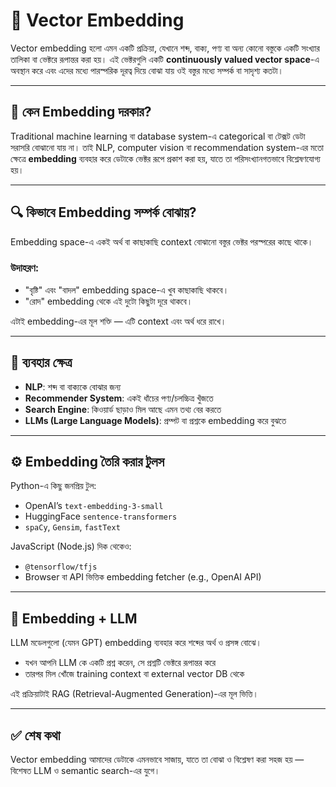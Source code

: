 # 🧠 Vector Embedding

Vector embedding হলো এমন একটি প্রক্রিয়া, যেখানে শব্দ, বাক্য, পণ্য বা অন্য কোনো বস্তুকে একটি সংখ্যার তালিকা বা ভেক্টরে রূপান্তর করা হয়। এই ভেক্টরগুলি একটি **continuously valued vector space**-এ অবস্থান করে এবং এদের মধ্যে পারস্পরিক দূরত্ব দিয়ে বোঝা যায় ওই বস্তুর মধ্যে সম্পর্ক বা সাদৃশ্য কতটা।

---

## 🎯 কেন Embedding দরকার?

Traditional machine learning বা database system-এ categorical বা টেক্সট ডেটা সরাসরি বোঝানো যায় না। তাই NLP, computer vision বা recommendation system-এর মতো ক্ষেত্রে **embedding** ব্যবহার করে ডেটাকে ভেক্টর রূপে প্রকাশ করা হয়, যাতে তা পরিসংখ্যানগতভাবে বিশ্লেষণযোগ্য হয়।

---

## 🔍 কিভাবে Embedding সম্পর্ক বোঝায়?

Embedding space-এ একই অর্থ বা কাছাকাছি context বোঝানো বস্তুর ভেক্টর পরস্পরের কাছে থাকে।

### উদাহরণ:

- "বৃষ্টি" এবং "বাদল" embedding space-এ খুব কাছাকাছি থাকবে।
- "রোদ" embedding থেকে এই দুটো কিছুটা দূরে থাকবে।

এটাই embedding-এর মূল শক্তি — এটি context এবং অর্থ ধরে রাখে।

---

## 🧪 ব্যবহার ক্ষেত্র

- **NLP**: শব্দ বা বাক্যকে বোঝার জন্য
- **Recommender System**: একই ধাঁচের পণ্য/চলচ্চিত্র খুঁজতে
- **Search Engine**: কিওয়ার্ড ছাড়াও মিল আছে এমন তথ্য বের করতে
- **LLMs (Large Language Models)**: প্রম্পট বা প্রশ্নকে embedding করে বুঝতে

---

## ⚙️ Embedding তৈরি করার টুলস

Python-এ কিছু জনপ্রিয় টুল:

- OpenAI’s `text-embedding-3-small`
- HuggingFace `sentence-transformers`
- `spaCy`, `Gensim`, `fastText`

JavaScript (Node.js) দিক থেকেও:

- `@tensorflow/tfjs`
- Browser বা API ভিত্তিক embedding fetcher (e.g., OpenAI API)

---

## 🔗 Embedding + LLM

LLM মডেলগুলো (যেমন GPT) embedding ব্যবহার করে শব্দের অর্থ ও প্রসঙ্গ বোঝে।

- যখন আপনি LLM কে একটি প্রশ্ন করেন, সে প্রশ্নটি ভেক্টরে রূপান্তর করে
- তারপর মিল খোঁজে training context বা external vector DB থেকে

এই প্রক্রিয়াটাই RAG (Retrieval-Augmented Generation)-এর মূল ভিত্তি।

---

## ✅ শেষ কথা

Vector embedding আমাদের ডেটাকে এমনভাবে সাজায়, যাতে তা বোঝা ও বিশ্লেষণ করা সহজ হয় — বিশেষত LLM ও semantic search-এর যুগে।

